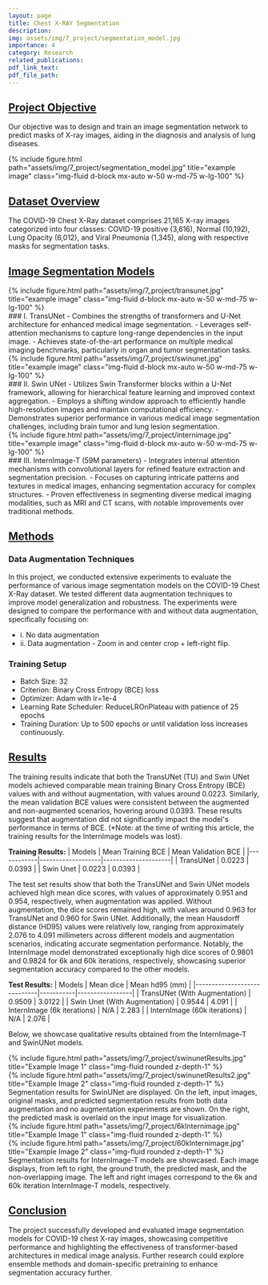 ```yaml
---
layout: page
title: Chest X-RAY Segmentation
description: 
img: assets/img/7_project/segmentation_model.jpg
importance: 4
category: Research
related_publications: 
pdf_link_text: 
pdf_file_path: 
---
```


## <u>Project Objective</u>
Our objective was to design and train an image segmentation network to predict masks of X-ray images, aiding in the diagnosis and analysis of lung diseases.

<div class="container text-center">
        {% include figure.html path="assets/img/7_project/segmentation_model.jpg" title="example image" class="img-fluid d-block mx-auto w-50 w-md-75 w-lg-100" %}
</div>


## <u>Dataset Overview</u>
The COVID-19 Chest X-Ray dataset comprises 21,165 X-ray images categorized into four classes: COVID-19 positive (3,616), Normal (10,192), Lung Opacity (6,012), and Viral Pneumonia (1,345), along with respective masks for segmentation tasks.


## <u>Image Segmentation Models</u>

<div class="container text-center">
        {% include figure.html path="assets/img/7_project/transunet.jpg" title="example image" class="img-fluid d-block mx-auto w-50 w-md-75 w-lg-100" %}
</div>
### I. TransUNet
  -	Combines the strengths of transformers and U-Net architecture for enhanced medical image segmentation.
  -	Leverages self-attention mechanisms to capture long-range dependencies in the input image.
  -	Achieves state-of-the-art performance on multiple medical imaging benchmarks, particularly in organ and tumor segmentation tasks.

<div class="container text-center">
        {% include figure.html path="assets/img/7_project/swinunet.jpg" title="example image" class="img-fluid d-block mx-auto w-50 w-md-75 w-lg-100" %}
</div>
### II. Swin UNet
  -	Utilizes Swin Transformer blocks within a U-Net framework, allowing for hierarchical feature learning and improved context aggregation.
  -	Employs a shifting window approach to efficiently handle high-resolution images and maintain computational efficiency.
  -	Demonstrates superior performance in various medical image segmentation challenges, including brain tumor and lung lesion segmentation.

<div class="container text-center">
        {% include figure.html path="assets/img/7_project/internimage.jpg" title="example image" class="img-fluid d-block mx-auto w-50 w-md-75 w-lg-100" %}
</div>
### III. InternImage-T (59M parameters)
  -	Integrates internal attention mechanisms with convolutional layers for refined feature extraction and segmentation precision.
  -	Focuses on capturing intricate patterns and textures in medical images, enhancing segmentation accuracy for complex structures.
  -	Proven effectiveness in segmenting diverse medical imaging modalities, such as MRI and CT scans, with notable improvements over traditional methods.


## <u>Methods</u>
### Data Augmentation Techniques
In this project, we conducted extensive experiments to evaluate the performance of various image segmentation models on the COVID-19 Chest X-Ray dataset. We tested different data augmentation techniques to improve model generalization and robustness. The experiments were designed to compare the performance with and without data augmentation, specifically focusing on:
-	i. No data augmentation
-	ii. Data augmentation - Zoom in and center crop + left-right flip. 

### Training Setup
- Batch Size: 32
- Criterion: Binary Cross Entropy (BCE) loss
- Optimizer: Adam with lr=1e-4
- Learning Rate Scheduler: ReduceLROnPlateau with patience of 25 epochs
- Training Duration: Up to 500 epochs or until validation loss increases continuously.


## <u>Results</u>
The training results indicate that both the TransUNet (TU) and Swin UNet models achieved comparable mean training Binary Cross Entropy (BCE) values with and without augmentation, with values around 0.0223. Similarly, the mean validation BCE values were consistent between the augmented and non-augmented scenarios, hovering around 0.0393. These results suggest that augmentation did not significantly impact the model's performance in terms of BCE. (*Note: at the time of writing this article, the training results for the InternImage models was lost).

**Training Results:**
| Models     | Mean Training BCE | Mean Validation BCE |
|------------|-------------------|---------------------|
| TransUNet  | 0.0223            | 0.0393              |
| Swin Unet  | 0.0223            | 0.0393              |

The test set results show that both the TransUNet and Swin UNet models achieved high mean dice scores, with values of approximately 0.951 and 0.954, respectively, when augmentation was applied. Without augmentation, the dice scores remained high, with values around 0.963 for TransUNet and 0.960 for Swin UNet. Additionally, the mean Hausdorff distance (HD95) values were relatively low, ranging from approximately 2.076 to 4.091 millimeters across different models and augmentation scenarios, indicating accurate segmentation performance. Notably, the InternImage model demonstrated exceptionally high dice scores of 0.9801 and 0.9824 for 6k and 60k iterations, respectively, showcasing superior segmentation accuracy compared to the other models.

**Test Results:**
| Models                      | Mean dice | Mean hd95 (mm) |
|-----------------------------|-----------|-----------------|
| TransUNet (With Augmentation) | 0.9509    | 3.0122          |
| Swin Unet (With Augmentation)  | 0.9544    | 4.091           |
| InternImage (6k iterations) | N/A       | 2.283           |
| InternImage (60k iterations) | N/A       | 2.076           |


Below, we showcase qualitative results obtained from the InternImage-T and SwinUNet models.

<div class="row">
    <div class="col-sm-6 mt-3 mt-md-0">
        {% include figure.html path="assets/img/7_project/swinunetResults.jpg" title="Example Image 1" class="img-fluid rounded z-depth-1" %}
    </div>
    <div class="col-sm-6 mt-3 mt-md-0">
        {% include figure.html path="assets/img/7_project/swinunetResults2.jpg" title="Example Image 2" class="img-fluid rounded z-depth-1" %}
    </div>
</div>
<div class="caption">
    Segmentation results for SwinUNet are displayed. On the left, input images, original masks, and predicted segmentation results from both data augmentation and no augmentation experiments are shown. On the right, the predicted mask is overlaid on the input image for visualization.
</div>

<div class="row">
    <div class="col-sm-6 mt-3 mt-md-0">
        {% include figure.html path="assets/img/7_project/6kInternimage.jpg" title="Example Image 1" class="img-fluid rounded z-depth-1" %}
    </div>
    <div class="col-sm-6 mt-3 mt-md-0">
        {% include figure.html path="assets/img/7_project/60kInternimage.jpg" title="Example Image 2" class="img-fluid rounded z-depth-1" %}
    </div>
</div>
<div class="caption">
    Segmentation results for InternImage-T models are showcased. Each image displays, from left to right, the ground truth, the predicted mask, and the non-overlapping image. The left and right images correspond to the 6k and 60k iteration InternImage-T models, respectively.
</div>

## <u>Conclusion</u>
The project successfully developed and evaluated image segmentation models for COVID-19 chest X-ray images, showcasing competitive performance and highlighting the effectiveness of transformer-based architectures in medical image analysis. Further research could explore ensemble methods and domain-specific pretraining to enhance segmentation accuracy further.
